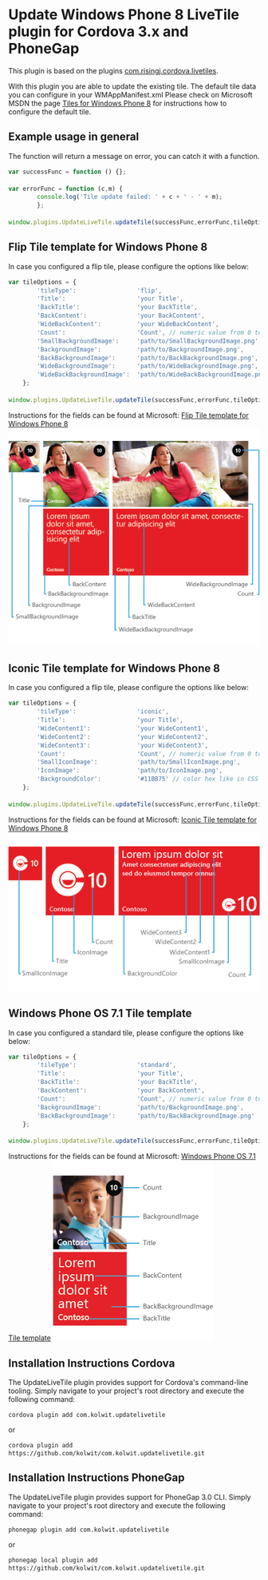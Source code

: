 # Update Windows Phone 8 LiveTile plugin for Cordova 3.x and PhoneGap

This plugin is based on the plugins [com.risingj.cordova.livetiles](https://github.com/purplecabbage/livetiles).

With this plugin you are able to update the existing tile. The default tile data you can configure in your WMAppManifest.xml
Please check on Microsoft MSDN the page [Tiles for Windows Phone 8](http://msdn.microsoft.com/en-us/library/windows/apps/hh202948%28v=vs.105%29.aspx) for instructions how to configure the default tile.

## Example usage in general

The function will return a message on error, you can catch it with a function.

```js
var successFunc = function () {};

var errorFunc = function (c,m) {
		console.log('Tile update failed: ' + c + ' - ' + m);
		};

window.plugins.UpdateLiveTile.updateTile(successFunc,errorFunc,tileOptions);
```

## Flip Tile template for Windows Phone 8

In case you configured a flip tile, please configure the options like below:

```js
var tileOptions = {
		'tileType':					'flip',
		'Title':					'your Title',
		'BackTitle':				'your BackTitle',
		'BackContent':				'your BackContent',
		'WideBackContent':			'your WideBackContent',
		'Count':					'Count', // numeric value from 0 to 99
		'SmallBackgroundImage':		'path/to/SmallBackgroundImage.png',
		'BackgroundImage':			'path/to/BackgroundImage.png',
		'BackBackgroundImage':		'path/to/BackBackgroundImage.png',
		'WideBackgroundImage':		'path/to/WideBackgroundImage.png',
		'WideBackBackgroundImage':	'path/to/WideBackBackgroundImage.png'
	};
	
window.plugins.UpdateLiveTile.updateTile(successFunc,errorFunc,tileOptions);
```

Instructions for the fields can be found at Microsoft: [Flip Tile template for Windows Phone 8](http://msdn.microsoft.com/en-us/library/windows/apps/jj206971%28v=vs.105%29.aspx)
![FlipTile](/images/fliptile.png?raw=true "Flip Tile template for Windows Phone 8 - image from Microsoft MSDN")

## Iconic Tile template for Windows Phone 8

In case you configured a flip tile, please configure the options like below:

```js
var tileOptions = {
		'tileType':					'iconic',
		'Title':					'your Title',
		'WideContent1':				'your WideContent1',
		'WideContent2':				'your WideContent2',
		'WideContent3':				'your WideContent3',
		'Count':					'Count', // numeric value from 0 to 99
		'SmallIconImage':			'path/to/SmallIconImage.png',
		'IconImage':				'path/to/IconImage.png',
		'BackgroundColor':			'#11BB75' // color hex like in CSS
	};
	
window.plugins.UpdateLiveTile.updateTile(successFunc,errorFunc,tileOptions);
```

Instructions for the fields can be found at Microsoft: [Iconic Tile template for Windows Phone 8](http://msdn.microsoft.com/en-us/library/windows/apps/jj207009%28v=vs.105%29.aspx)
![IconicTile](/images/iconictile.png?raw=true "Iconic Tile template for Windows Phone 8 - image from Microsoft MSDN")

## Windows Phone OS 7.1 Tile template

In case you configured a standard tile, please configure the options like below:

```js
var tileOptions = {
		'tileType':					'standard',
		'Title':					'your Title',
		'BackTitle':				'your BackTitle',
		'BackContent':				'your BackContent',
		'Count':					'Count', // numeric value from 0 to 99
		'BackgroundImage':			'path/to/BackgroundImage.png',
		'BackBackgroundImage':		'path/to/BackBackgroundImage.png'
	};
	
window.plugins.UpdateLiveTile.updateTile(successFunc,errorFunc,tileOptions);
```

Instructions for the fields can be found at Microsoft: [Windows Phone OS 7.1 Tile template](http://msdn.microsoft.com/en-us/library/windows/apps/jj553779%28v=vs.105%29.aspx)
![StandardTile](/images/wp7tile.png?raw=true "Windows Phone OS 7.1 Tile template - image from Microsoft MSDN")

## Installation Instructions Cordova

The UpdateLiveTile plugin provides support for Cordova's command-line tooling.
Simply navigate to your project's root directory and execute the following command:

```
cordova plugin add com.kolwit.updatelivetile
```
or
```
cordova plugin add https://github.com/kolwit/com.kolwit.updatelivetile.git
```

## Installation Instructions PhoneGap

The UpdateLiveTile plugin provides support for PhoneGap 3.0 CLI.
Simply navigate to your project's root directory and execute the following command:


```
phonegap plugin add com.kolwit.updatelivetile
```
or
```
phonegap local plugin add https://github.com/kolwit/com.kolwit.updatelivetile.git
```
